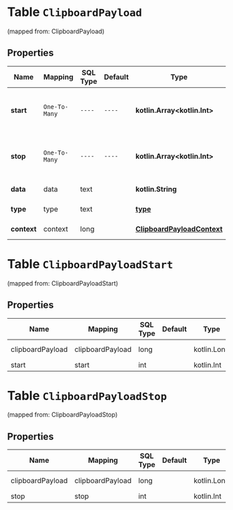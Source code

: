
# Table `ClipboardPayload`
(mapped from: ClipboardPayload)

## Properties
Name | Mapping | SQL Type | Default | Type | Description | Notes
---- | ------- | -------- | ------- | ---- | ----------- | -----
**start** | `One-To-Many` | `----` | `----`  | **kotlin.Array&lt;kotlin.Int&gt;** | Starting position of clipboard selection [x,y] |  [optional]
**stop** | `One-To-Many` | `----` | `----`  | **kotlin.Array&lt;kotlin.Int&gt;** | Ending position of clipboard selection [x,y] |  [optional]
**data** | data | text |  | **kotlin.String** | Clipboard data |  [optional]
**type** | type | text |  | [**type**](#Type) | Clipboard type |  [optional]
**context** | context | long |  | [**ClipboardPayloadContext**](ClipboardPayloadContext.md) |  |  [optional] [foreignkey]


# **Table `ClipboardPayloadStart`**
(mapped from: ClipboardPayloadStart)

## Properties
Name | Mapping | SQL Type | Default | Type | Description | Notes
---- | ------- | -------- | ------- | ---- | ----------- | -----
clipboardPayload | clipboardPayload | long | | kotlin.Long | Primary Key | *one*
start | start | int | | kotlin.Int | Foreign Key | *many*



# **Table `ClipboardPayloadStop`**
(mapped from: ClipboardPayloadStop)

## Properties
Name | Mapping | SQL Type | Default | Type | Description | Notes
---- | ------- | -------- | ------- | ---- | ----------- | -----
clipboardPayload | clipboardPayload | long | | kotlin.Long | Primary Key | *one*
stop | stop | int | | kotlin.Int | Foreign Key | *many*






